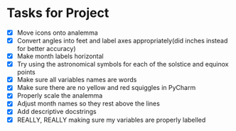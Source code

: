 # Tasks for Project
- [x] Move icons onto analemma
- [x] Convert angles into feet and label axes appropriately(did inches instead for better accuracy)
- [x] Make month labels horizontal
- [x] Try using the astronomical symbols for each of the solstice and equinox points
- [x] Make sure all variables names are words 
- [x] Make sure there are no yellow and red squiggles in PyCharm
- [x] Properly scale the analemma
- [x] Adjust month names so they rest above the lines
- [x] Add descriptive docstrings
- [x] REALLY, REALLY making sure my variables are properly labelled